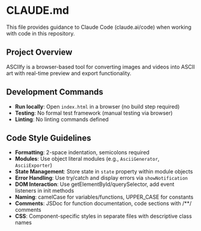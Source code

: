 # CLAUDE.md

This file provides guidance to Claude Code (claude.ai/code) when working with code in this repository.

## Project Overview
ASCIIfy is a browser-based tool for converting images and videos into ASCII art with real-time preview and export functionality.

## Development Commands
- **Run locally**: Open `index.html` in a browser (no build step required)
- **Testing**: No formal test framework (manual testing via browser)
- **Linting**: No linting commands defined

## Code Style Guidelines
- **Formatting**: 2-space indentation, semicolons required
- **Modules**: Use object literal modules (e.g., `AsciiGenerator`, `AsciiExporter`)
- **State Management**: Store state in `state` property within module objects
- **Error Handling**: Use try/catch and display errors via `showNotification`
- **DOM Interaction**: Use getElementById/querySelector, add event listeners in init methods
- **Naming**: camelCase for variables/functions, UPPER_CASE for constants
- **Comments**: JSDoc for function documentation, code sections with /**/ comments
- **CSS**: Component-specific styles in separate files with descriptive class names